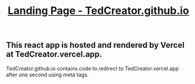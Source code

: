 <h1 align="center"><a href="https://tedcreator.github.io/">Landing Page - TedCreator.github.io</a></h1>
<br/>

<h2>This react app is hosted and rendered by Vercel at TedCreator.vercel.app.</h2>
TedCreator.github.io contains code to redirect to TedCreator.vercel.app after one second using meta tags.
